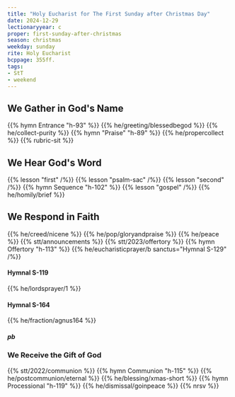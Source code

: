 ```yaml
---
title: "Holy Eucharist for The First Sunday after Christmas Day"
date: 2024-12-29
lectionaryyear: c
proper: first-sunday-after-christmas
season: christmas
weekday: sunday
rite: Holy Eucharist
bcppage: 355ff.
tags:
- StT
- weekend
---
```

## We Gather in God's Name
{{% hymn Entrance "h-93" %}}
{{% he/greeting/blessedbegod %}}
{{% he/collect-purity %}}
{{% hymn "Praise" "h-89" %}}
{{% he/propercollect %}}
{{% rubric-sit %}}
## We Hear God's Word
{{% lesson "first" /%}}
{{% lesson "psalm-sac" /%}}
{{% lesson "second" /%}}
{{% hymn Sequence "h-102" %}}
{{% lesson "gospel" /%}}
{{% he/homily/brief %}}
## We Respond in Faith
{{% he/creed/nicene %}}
{{% he/pop/gloryandpraise %}}
{{% he/peace %}}
{{% stt/announcements %}}
{{% stt/2023/offertory %}}
{{% hymn Offertory "h-113" %}}
{{% he/eucharisticprayer/b sanctus="Hymnal S-129" /%}}
#### Hymnal S-119
{{% he/lordsprayer/1 %}}
#### Hymnal S-164
{{% he/fraction/agnus164 %}}
##### pb
### We Receive the Gift of God
{{% stt/2022/communion %}}
{{% hymn Communion "h-115" %}}
{{% he/postcommunion/eternal %}}
{{% he/blessing/xmas-short %}}
{{% hymn Processional "h-119" %}}
{{% he/dismissal/goinpeace %}}
{{% nrsv %}}

